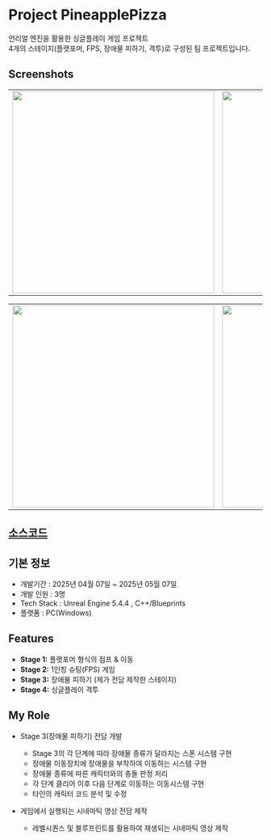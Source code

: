# Project PineapplePizza
언리얼 엔진을 활용한 싱글플레이 게임 프로젝트  
4개의 스테이지(플랫포머, FPS, 장애물 피하기, 격투)로 구성된 팀 프로젝트입니다.

## Screenshots
<table>
  <tr>
    <td><img src="https://github.com/user-attachments/assets/5e73e8a0-7ed1-4765-9157-b84250b4aa07" width = "400"/></td>
    <td><img src="https://github.com/user-attachments/assets/5e97654b-6a66-4a78-9aad-16ecaf5e477d" width="400"/></td>
  </tr>
</table>
<table>
  <tr>
    <td><img src="https://github.com/user-attachments/assets/4e303da2-2b8d-49a4-a264-6e90755f0dea" width = "400"/></td>
    <td><img src="https://github.com/user-attachments/assets/96228dce-bc70-4d29-938f-6b80c40258f2" width="400"/></td>
  </tr>
</table>


## [소스코드](https://github.com/Kim-Ye-Sung/Portfolio/tree/main/PineapplePizza_Source)


## 기본 정보
- 개발기간 : 2025년 04월 07일 ~ 2025년 05월 07일
- 개발 인원 : 3명
- Tech Stack : Unreal Engine 5.4.4 , C++/Blueprints
- 플랫폼 : PC(Windows)


## Features
- **Stage 1:** 플랫포머 형식의 점프 & 이동
- **Stage 2:** 1인칭 슈팅(FPS) 게임
- **Stage 3:** 장애물 피하기 (제가 전담 제작한 스테이지)
- **Stage 4:** 싱글플레이 격투


## My Role
- Stage 3(장애물 피하기) 전담 개발  
  - Stage 3의 각 단계에 따라 장애물 종류가 달라지는 스폰 시스템 구현  
  - 장애물 이동장치에 장애물을 부착하여 이동하는 시스템 구현
  - 장애물 종류에 따른 캐릭터와의 충돌 판정 처리
  - 각 단계 클리어 이후 다음 단계로 이동하는 이동시스템 구현  
  - 타인의 캐릭터 코드 분석 및 수정  

- 게임에서 실행되는 시네마틱 영상 전담 제작
  - 레벨시퀀스 및 블루프린트를 활용하여 재생되는 시네마틱 영상 제작 
